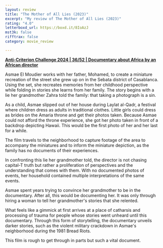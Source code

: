 ```yaml
---
layout: review
title: "The Mother of All Lies (2023)"
excerpt: "My review of The Mother of All Lies (2023)"
rating: "4.0"
letterboxd_url: https://boxd.it/8IoAzJ
mst3k: false
rifftrax: false
category: movie_review

---
```


<b><a href="https://boxd.it/qBmUY/detail">Anti-Criterion Challenge 2024 | 36/52 | Documentary about Africa by an African director</a></b>

Asmae El Moudier works with her father, Mohamed, to create a miniature recreation of the street she grew up on in the Sebata district of Casablanca. Using the set, she recreates memories from her childhood perspective while folding in stories she learns from her family. The story begins with a lie her grandmother Zahra told the family: that taking a photograph is a sin.

As a child, Asmae slipped out of her house during Laylat al-Qadr, a festival where children dress as adults in traditional clothes. Little girls could dress as brides on the Amaria throne and get their photos taken. Because Asmae could not afford the throne experience, she got her photo taken in front of a backdrop depicting Hawaii. This would be the first photo of her and her last for a while.

The film travels to the neighborhood to capture footage of the area to accompany the miniatures and to inform the miniature depiction, as the family has no documents of their experiences.

In confronting this lie her grandmother told, the director is not chasing capital-T truth but rather a proliferation of perspectives and the understanding that comes with them. With no documented photos of events, her household contained multiple interpretations of the same events.

Asmae spent years trying to convince her grandmother to be in the documentary. After all, this would be documenting her. It was only through hiring a woman to tell her grandmother's stories that she relented.

What feels like a gimmick at first arrives at a place of catharsis and processing of trauma for people whose stories went unheard until this documentary. Through this form of storytelling, the documentary unveils darker stories, such as the violent military crackdown in Asmae's neighborhood during the 1981 Bread Riots.

This film is rough to get through in parts but such a vital document.